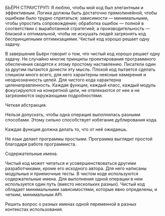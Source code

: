 БЬЁРН СТРАУСТРУП:
Я люблю, чтобы мой код был элегантным и 
эффективным. Логика должны быть достаточно
прямолинейной, чтобы ошибкам было трудно
спрятаться; зависимости — минимальными, 
чтобы упростить сопровождение; обработка 
ошибок — полной в соответствии с выработанной
стратегией; а производительность — близкой
к оптимальной, чтобы не искушать людей 
загрязнять код беспринципными оптимизациями.
Чистый код хорошо решает одну задачу.

В завершение Бьёрн говорит о том, что чистый код хорошо решает одну задачу.
Не случайно многие принципы проектирования программного обеспечения
сводятся к этому простому наставлению. Писатели один за другим пытаются
донести эту мысль. Плохой код пытается сделать слишком много всего, для него
характерны неясные намерения и неоднозначность целей. Для чистого кода 
характерна целенаправленность. Каждая функция, каждый класс, каждый модуль
фокусируются на конкретной цели, не отвлекаются от нее и не загрязняются
окружающими подробностями.

Четкая абстракция.

Нельзя допускать, чтобы одна операция выполнялась разными способами.
Этому сильно способствует избегание дублирования кода.

Каждая функция должна делать то, что от неё ожидаешь.

Не язык делает программы простыми. Программа выглядит простой
благодаря работе программиста.

Содержательные имена.

Чистый код может читаться и 
усовершенствоваться другими разработчиками, кроме его 
исходного автора. Для него написаны модульные
и приемочные тесты. В чистом коде 
используются содержательные имена. Для выполнения
одной операции в нем используется один путь
(вместо нескольких разных). Чистый код 
обладает минимальными зависимостями, которые
явно определены, и четким, минимальным API.

Решить вопрос о разных именах одной переменной в разных контекстах использования.
